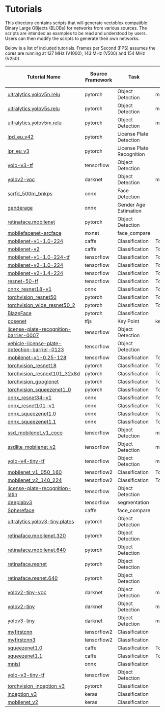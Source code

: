 # Tutorials

This directory contains scripts that will generate vectoblox compatible
Binary Large OBjects (BLOBs) for networks from various sources. The scripts
are intended as examples to be read and understood by users. Users can then
modify the scripts to generate their own networks.

Below is a list of included tutorials. Frames per Second (FPS) assumes the cores are running at 137 MHz (V1000), 143 MHz (V500) and 154 MHz (V250).



| Tutorial Name | Source Framework| Task  |Accuracy Metric|Accuracy Score FP32 / 8-bit |V1000 fps   |V500 fps   |V250 fps   | More information |
| ------------- |-----------------|-------|---------------|--------------|------------|-----------|-----------|----|
|[ultralytics.yolov5n.relu](pytorch/ultralytics.yolov5n.relu/ultralytics.yolov5n.relu.sh)|pytorch|Object Detection|mAP(COCO)|32.43/32.1|46.42|32.42|16.48|[More Info](https://github.com/ultralytics/yolov5)|
|[ultralytics.yolov5s.relu](pytorch/ultralytics.yolov5s.relu/ultralytics.yolov5s.relu.sh)|pytorch|Object Detection|mAP(COCO)|48.9/48.61|18.36|10.22|4.86|[More Info](https://github.com/ultralytics/yolov5)|
|[ultralytics.yolov5m.relu](pytorch/ultralytics.yolov5m.relu/ultralytics.yolov5m.relu.sh)|pytorch|Object Detection|mAP(COCO)|54.6/54.38|6.68|3.56|1.85|[More Info](https://github.com/ultralytics/yolov5)|
|[lpd_eu_v42](pytorch/lpd_eu_v42/lpd_eu_v42.sh)|pytorch|License Plate Detection||||||[More Info]()|
|[lpr_eu_v3](pytorch/lpr_eu_v3/lpr_eu_v3.sh)|pytorch|License Plate Recognition||||||[More Info]()|
|[yolo-v3-tf](tensorflow/yolo-v3-tf/yolo-v3-tf.sh)|tensorflow|Object Detection|||2.35|1.22||[More Info](https://github.com/openvinotoolkit/open_model_zoo/tree/2021.4.2/models/public/yolo-v3-tf/)|
|[yolov2-voc](darknet/yolov2-voc/yolov2-voc.sh)|darknet|Object Detection|mAP(VOC)|74.79/74.13|6.13|3.38|1.61|[More Info](https://pjreddie.com/darknet/yolo/)|
|[scrfd_500m_bnkps](onnx/scrfd_500m_bnkps/scrfd_500m_bnkps.sh)|onnx|Face Detection|||79.37|63.25|33.25|[More Info](https://insightface.ai/scrfd)|
|[genderage](onnx/genderage/genderage.sh)|onnx|Gender Age Estimation|||862.19|850.06|584.32|[More Info](https://github.com/deepinsight/insightface/tree/master/model_zoo#41-genderage)|
|[retinaface.mobilenet](pytorch/retinaface.mobilenet/retinaface.mobilenet.sh)|pytorch|Object Detection|||74.10|61.67|32.77|[More Info](https://github.com/biubug6/Pytorch_Retinaface)|
|[mobilefacenet-arcface](mxnet/mobilefacenet-arcface/mobilefacenet-arcface.sh)|mxnet|face_compare|||121.06|97.43|53.20|[More Info](https://github.com/deepinsight/insightface)|
|[mobilenet-v1-1.0-224](caffe/mobilenet-v1-1.0-224/mobilenet-v1-1.0-224.sh)|caffe|Classification|Top1|70.04/69.44|83.46|55.86|27.22|[More Info](https://github.com/openvinotoolkit/open_model_zoo/tree/2021.4.2/models/public/mobilenet-v1-1.0-224)|
|[mobilenet-v2](caffe/mobilenet-v2/mobilenet-v2.sh)|caffe|Classification|Top1|71.9/71.56|65.15|49.72|25.99|[More Info](https://github.com/openvinotoolkit/open_model_zoo/tree/2021.4.2/models/public/mobilenet-v2)|
|[mobilenet-v1-1.0-224-tf](tensorflow/mobilenet-v1-1.0-224-tf/mobilenet-v1-1.0-224-tf.sh)|tensorflow|Classification|Top1|72.18/71.62|83.27|56.84|27.60|[More Info](https://github.com/openvinotoolkit/open_model_zoo/tree/2021.4.2/models/public/mobilenet-v1-1.0-224-tf/)|
|[mobilenet-v2-1.0-224](tensorflow/mobilenet-v2-1.0-224/mobilenet-v2-1.0-224.sh)|tensorflow|Classification|Top1|72.44/72.32|77.45|62.98|34.21|[More Info](https://github.com/openvinotoolkit/open_model_zoo/tree/2021.4.2/models/public/mobilenet-v2-1.0-224)|
|[mobilenet-v2-1.4-224](tensorflow/mobilenet-v2-1.4-224/mobilenet-v2-1.4-224.sh)|tensorflow|Classification|Top1|75.12/74.68|50.35|39.09|20.79|[More Info](https://github.com/openvinotoolkit/open_model_zoo/tree/2021.4.2/models/public/mobilenet-v2-1.4-224/)|
|[resnet-50-tf](tensorflow/resnet-50-tf/resnet-50-tf.sh)|tensorflow|Classification|Top1|76.9/76.74|14.75|7.75|4.06|[More Info](https://github.com/openvinotoolkit/open_model_zoo/tree/2021.4.2/models/public/resnet-50-tf/)|
|[onnx_resnet18-v1](onnx/onnx_resnet18-v1/onnx_resnet18-v1.sh)|onnx|Classification|Top1|70.12/69.94|42.14|24.84|12.96|[More Info](https://github.com/onnx/models/tree/main/vision/classification/resnet)|
|[torchvision_resnet50](pytorch/torchvision_resnet50/torchvision_resnet50.sh)|pytorch|Classification|Top1|75.62/75.1|14.66|7.66|4.02|[More Info](https://pytorch.org/vision/0.9/models.html#torchvision.models.resnet50)|
|[torchvision_wide_resnet50_2](pytorch/torchvision_wide_resnet50_2/torchvision_wide_resnet50_2.sh)|pytorch|Classification|Top1|77.32/77.42|6.90|3.32||[More Info](https://pytorch.org/vision/0.9/models.html#torchvision.models.wide_resnet50_2)|
|[BlazeFace](pytorch/BlazeFace/BlazeFace.sh)|pytorch|Classification|||271.12|254.99|158.48|[More Info](https://github.com/hollance/BlazeFace-PyTorch)|
|[posenet](tfjs/posenet/posenet.sh)|tfjs|Key Point|keypoint(COCO)|0.136/0.13||||[More Info](https://github.com/tensorflow/tfjs-models/blob/master/posenet)|
|[license-plate-recognition-barrier-0007](tensorflow/license-plate-recognition-barrier-0007/license-plate-recognition-barrier-0007.sh)|tensorflow|Object Detection|||163.45|128.95|81.18|[More Info](https://github.com/openvinotoolkit/open_model_zoo/tree/2021.4.2/models/public/license-plate-recognition-barrier-0007)|
|[vehicle-license-plate-detection-barrier-0123](tensorflow/vehicle-license-plate-detection-barrier-0123/vehicle-license-plate-detection-barrier-0123.sh)|tensorflow|Object Detection|||92.91|89.11|52.15|[More Info](https://github.com/openvinotoolkit/open_model_zoo/tree/2021.4.2/models/public/vehicle-license-plate-detection-barrier-0123)|
|[mobilenet-v1-0.25-128](tensorflow/mobilenet-v1-0.25-128/mobilenet-v1-0.25-128.sh)|tensorflow|Classification|Top1|37.74/37.68|768.55|754.98|489.77|[More Info](https://github.com/openvinotoolkit/open_model_zoo/tree/2021.4.2/models/public/mobilenet-v1-0.25-128/)|
|[torchvision_resnet18](pytorch/torchvision_resnet18/torchvision_resnet18.sh)|pytorch|Classification|Top1|68.54/68.3|42.07|24.81|12.95|[More Info](https://pytorch.org/vision/0.9/models.html#torchvision.models.resnet18)|
|[torchvision_resnext101_32x8d](pytorch/torchvision_resnext101_32x8d/torchvision_resnext101_32x8d.sh)|pytorch|Classification|Top1|78.94/77.84|0.97|0.82||[More Info](https://pytorch.org/vision/0.9/models.html#torchvision.models.resnext101_32x8d)|
|[torchvision_googlenet](pytorch/torchvision_googlenet/torchvision_googlenet.sh)|pytorch|Classification|Top1|62.16/61.92|33.87|23.44|12.85|[More Info](https://pytorch.org/vision/0.9/models.html#torchvision.models.googlenet)|
|[torchvision_squeezenet1_0](pytorch/torchvision_squeezenet1_0/torchvision_squeezenet1_0.sh)|pytorch|Classification|Top1|55.7/51.24|54.12|33.26|16.70|[More Info](https://pytorch.org/vision/0.9/models.html#torchvision.models.squeezenet1_0)|
|[onnx_resnet34-v1](onnx/onnx_resnet34-v1/onnx_resnet34-v1.sh)|onnx|Classification|Top1|74.14/73.78|23.13|13.30|7.05|[More Info](https://github.com/onnx/models/tree/main/vision/classification/resnet)|
|[onnx_resnet101-v1](onnx/onnx_resnet101-v1/onnx_resnet101-v1.sh)|onnx|Classification|Top1|76.84/76.48|9.07|5.11|2.63|[More Info](https://github.com/onnx/models/tree/main/vision/classification/resnet)|
|[onnx_squeezenet1.0](onnx/onnx_squeezenet1.0/onnx_squeezenet1.0.sh)|onnx|Classification|Top1|55.38/55.0|132.77|92.04|48.10|[More Info](https://github.com/onnx/models/tree/main/vision/classification/squeezenet)|
|[onnx_squeezenet1.1](onnx/onnx_squeezenet1.1/onnx_squeezenet1.1.sh)|onnx|Classification|Top1|56.52/53.74|91.25|55.73|28.13|[More Info](https://github.com/onnx/models/tree/main/vision/classification/squeezenet)|
|[ssd_mobilenet_v1_coco](tensorflow/ssd_mobilenet_v1_coco/ssd_mobilenet_v1_coco.sh)|tensorflow|Object Detection|mAP(COCO)|14.23/14.11|37.18|24.41|9.04|[More Info](https://github.com/openvinotoolkit/open_model_zoo/tree/2021.4.2/models/public/ssd_mobilenet_v1_coco/)|
|[ssdlite_mobilenet_v2](tensorflow/ssdlite_mobilenet_v2/ssdlite_mobilenet_v2.sh)|tensorflow|Object Detection|mAP(COCO)|14.51/14.16|35.31|27.27|15.58|[More Info](https://github.com/openvinotoolkit/open_model_zoo/tree/2021.4.2/models/public/ssdlite_mobilenet_v2/)|
|[yolo-v4-tiny-tf](tensorflow/yolo-v4-tiny-tf/yolo-v4-tiny-tf.sh)|tensorflow|Object Detection|mAP(COCO)|39.61/38.77|21.95|12.94|6.07|[More Info](https://github.com/openvinotoolkit/open_model_zoo/tree/2021.4.2/models/public/yolo-v4-tiny-tf/)|
|[mobilenet_v1_050_160](tensorflow2/mobilenet_v1_050_160/mobilenet_v1_050_160.sh)|tensorflow2|Classification|Top1|57.52/55.14|318.78|258.74|163.27|[More Info](https://tfhub.dev/google/imagenet/mobilenet_v1_050_160/classification/5)|
|[mobilenet_v2_140_224](tensorflow2/mobilenet_v2_140_224/mobilenet_v2_140_224.sh)|tensorflow2|Classification|Top1|75.12/74.78|50.81|39.31|20.85|[More Info](https://tfhub.dev/google/imagenet/mobilenet_v2_140_224/classification/5)|
|[license-plate-recognition-latin](tensorflow/license-plate-recognition-latin/license-plate-recognition-latin.sh)|tensorflow|Object Detection|||145.71|113.65|70.13|[More Info](https://github.com/openvinotoolkit/training_extensions/tree/misc/misc/tensorflow_toolkit/lpr)|
|[deeplabv3](tensorflow/deeplabv3/deeplabv3.sh)|tensorflow|segmentation|||2.19|||[More Info](https://github.com/openvinotoolkit/open_model_zoo/tree/master/models/public/deeplabv3)|
|[Sphereface](caffe/Sphereface/Sphereface.sh)|caffe|face_compare|||36.32|22.99|12.81|[More Info](https://github.com/openvinotoolkit/open_model_zoo/tree/2021.4.2/models/public/Sphereface/)|
|[ultralytics.yolov3-tiny.plates](pytorch/ultralytics.yolov3-tiny.plates/ultralytics.yolov3-tiny.plates.sh)|pytorch|Object Detection|||28.33|17.34|9.59|[More Info](https://github.com/ultralytics/yolov3)|
|[retinaface.mobilenet.320](pytorch/retinaface.mobilenet.320/retinaface.mobilenet.320.sh)|pytorch|Object Detection|||94.91|79.14|47.21|[More Info](https://github.com/biubug6/Pytorch_Retinaface)|
|[retinaface.mobilenet.640](pytorch/retinaface.mobilenet.640/retinaface.mobilenet.640.sh)|pytorch|Object Detection|||27.27|22.32|11.52|[More Info](https://github.com/biubug6/Pytorch_Retinaface)|
|[retinaface.resnet](pytorch/retinaface.resnet/retinaface.resnet.sh)|pytorch|Object Detection|||5.78|3.03|1.24|[More Info](https://github.com/biubug6/Pytorch_Retinaface)|
|[retinaface.resnet.640](pytorch/retinaface.resnet.640/retinaface.resnet.640.sh)|pytorch|Object Detection|||1.34|||[More Info](https://github.com/biubug6/Pytorch_Retinaface)|
|[yolov2-tiny-voc](darknet/yolov2-tiny-voc/yolov2-tiny-voc.sh)|darknet|Object Detection|mAP(VOC)|54.05/52.97|23.23|13.77|7.76|[More Info](https://pjreddie.com/darknet/yolo/)|
|[yolov2-tiny](darknet/yolov2-tiny/yolov2-tiny.sh)|darknet|Object Detection|mAP(COCO)|22.28/22.09|27.90|17.02|9.49|[More Info](https://pjreddie.com/darknet/yolo/)|
|[yolov3-tiny](darknet/yolov3-tiny/yolov3-tiny.sh)|darknet|Object Detection|mAP(COCO)|35.42/34.45|27.60|16.82|8.94|[More Info](https://pjreddie.com/darknet/yolo/)|
|[myfirstcnn](tensorflow2/myfirstcnn/myfirstcnn.sh)|tensorflow2|Classification||||||[More Info]()|
|[myfirstcnn3](tensorflow2/myfirstcnn3/myfirstcnn3.sh)|tensorflow2|Classification||||||[More Info]()|
|[squeezenet1.0](caffe/squeezenet1.0/squeezenet1.0.sh)|caffe|Classification|Top1|57.08/57.1|64.37|42.01|21.43|[More Info](https://github.com/openvinotoolkit/open_model_zoo/tree/2021.4.2/models/public/squeezenet1.0/)|
|[squeezenet1.1](caffe/squeezenet1.1/squeezenet1.1.sh)|caffe|Classification|Top1|58.98/58.76|116.28|81.75|42.14|[More Info](https://github.com/openvinotoolkit/open_model_zoo/tree/2021.4.2/models/public/squeezenet1.1/)|
|[mnist](onnx/mnist/mnist.sh)|onnx|Classification|||4533.87|4746.26|4251.33|[More Info](https://github.com/onnx/models/tree/main/vision/classification/mnist)|
|[yolo-v3-tiny-tf](tensorflow/yolo-v3-tiny-tf/yolo-v3-tiny-tf.sh)|tensorflow|Object Detection|||2.35|1.22||[More Info](https://github.com/openvinotoolkit/open_model_zoo/tree/2021.4.2/models/public/yolo-v3-tf/)|
|[torchvision_inception_v3](pytorch/torchvision_inception_v3/torchvision_inception_v3.sh)|pytorch|Classification|||42.07|24.81|12.95|[More Info](https://pytorch.org/vision/0.9/models.html#torchvision.models.inception_v3)|
|[inception_v3](keras/inception_v3/inception_v3.sh)|keras|Classification|||42.07|24.81|12.95|[More Info](https://keras.io/api/applications/inceptionv3/)|
|[mobilenet_v2](keras/mobilenet_v2/mobilenet_v2.sh)|keras|Classification|||42.07|24.81|12.95|[More Info](https://keras.io/api/applications/mobilenet/)|